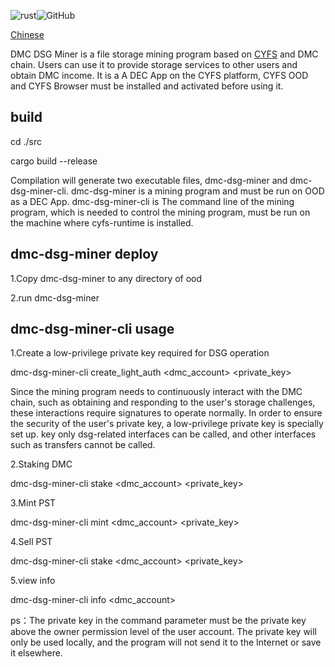 ![rust](https://img.shields.io/badge/rustc-1.57%2B-green?style=plastic)![GitHub](https://img.shields.io/github/license/datamallchain/dmchain_contract)

[Chinese](./README.zh-CN.md)

DMC DSG Miner is a file storage mining program based on [CYFS](https://github.com/buckyos/CYFS) and DMC chain. Users can use it to provide storage services to other users and obtain DMC income. It is a A DEC App on the CYFS platform, CYFS OOD and CYFS Browser must be installed and activated before using it.

## build

cd ./src

cargo build --release

Compilation will generate two executable files, dmc-dsg-miner and dmc-dsg-miner-cli. dmc-dsg-miner is a mining program and must be run on OOD as a DEC App. dmc-dsg-miner-cli is The command line of the mining program, which is needed to control the mining program, must be run on the machine where cyfs-runtime is installed.

## dmc-dsg-miner deploy

1.Copy dmc-dsg-miner to any directory of ood

2.run dmc-dsg-miner

## dmc-dsg-miner-cli usage

1.Create a low-privilege private key required for DSG operation

dmc-dsg-miner-cli create_light_auth <dmc_account> <private_key>

Since the mining program needs to continuously interact with the DMC chain, such as obtaining and responding to the user's storage challenges, these interactions require signatures to operate normally. In order to ensure the security of the user's private key, a low-privilege private key is specially set up. key only dsg-related interfaces can be called, and other interfaces such as transfers cannot be called.

2.Staking DMC

dmc-dsg-miner-cli stake <dmc_account> <private_key> <amount>

 3.Mint PST

dmc-dsg-miner-cli mint <dmc_account> <private_key> <amount>

4.Sell PST

dmc-dsg-miner-cli stake <dmc_account> <private_key> <amount> <price>

5.view info

dmc-dsg-miner-cli info <dmc_account>

ps：The private key in the command parameter must be the private key above the owner permission level of the user account. The private key will only be used locally, and the program will not send it to the Internet or save it elsewhere.